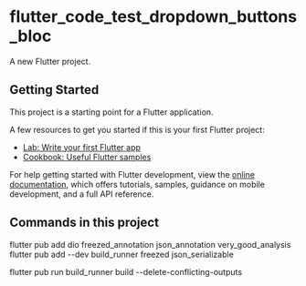 # flutter_code_test_dropdown_buttons_bloc

A new Flutter project.

## Getting Started

This project is a starting point for a Flutter application.

A few resources to get you started if this is your first Flutter project:

- [Lab: Write your first Flutter app](https://docs.flutter.dev/get-started/codelab)
- [Cookbook: Useful Flutter samples](https://docs.flutter.dev/cookbook)

For help getting started with Flutter development, view the
[online documentation](https://docs.flutter.dev/), which offers tutorials,
samples, guidance on mobile development, and a full API reference.

## Commands in this project

flutter pub add dio freezed_annotation json_annotation very_good_analysis
flutter pub add --dev build_runner freezed json_serializable

flutter pub run build_runner build --delete-conflicting-outputs
